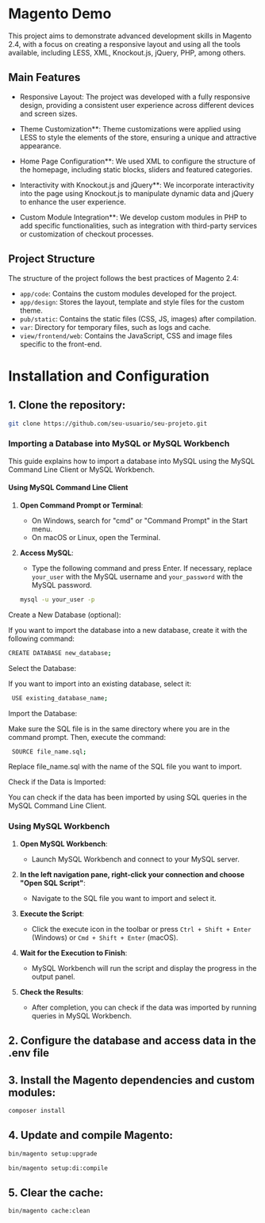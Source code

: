 # Magento Demo

This project aims to demonstrate advanced development skills in Magento 2.4, with a focus on creating a responsive layout and using all the tools available, including LESS, XML, Knockout.js, jQuery, PHP, among others.

## Main Features

- Responsive Layout: The project was developed with a fully responsive design, providing a consistent user experience across different devices and screen sizes.

- Theme Customization**: Theme customizations were applied using LESS to style the elements of the store, ensuring a unique and attractive appearance.

- Home Page Configuration**: We used XML to configure the structure of the homepage, including static blocks, sliders and featured categories.

- Interactivity with Knockout.js and jQuery**: We incorporate interactivity into the page using Knockout.js to manipulate dynamic data and jQuery to enhance the user experience.

- Custom Module Integration**: We develop custom modules in PHP to add specific functionalities, such as integration with third-party services or customization of checkout processes.

## Project Structure

The structure of the project follows the best practices of Magento 2.4:

- `app/code`: Contains the custom modules developed for the project.
- `app/design`: Stores the layout, template and style files for the custom theme.
- `pub/static`: Contains the static files (CSS, JS, images) after compilation.
- `var`: Directory for temporary files, such as logs and cache.
- `view/frontend/web`: Contains the JavaScript, CSS and image files specific to the front-end.

# Installation and Configuration

## 1. Clone the repository:

```bash
git clone https://github.com/seu-usuario/seu-projeto.git
```
### Importing a Database into MySQL or MySQL Workbench

This guide explains how to import a database into MySQL using the MySQL Command Line Client or MySQL Workbench.

#### Using MySQL Command Line Client

1. **Open Command Prompt or Terminal**:

   - On Windows, search for "cmd" or "Command Prompt" in the Start menu.
   - On macOS or Linux, open the Terminal.

2. **Access MySQL**:

   - Type the following command and press Enter. If necessary, replace `your_user` with the MySQL username and `your_password` with the MySQL password.

   ```bash
   mysql -u your_user -p
   ```
Create a New Database (optional):

If you want to import the database into a new database, create it with the following command:
   ```bash
  CREATE DATABASE new_database;
   ```
Select the Database:

If you want to import into an existing database, select it:
   ```bash
    USE existing_database_name;
   ```
Import the Database:

Make sure the SQL file is in the same directory where you are in the command prompt. Then, execute the command:
   ```bash
    SOURCE file_name.sql;
   ```
Replace file_name.sql with the name of the SQL file you want to import.

Check if the Data is Imported:

You can check if the data has been imported by using SQL queries in the MySQL Command Line Client.


### Using MySQL Workbench

1. **Open MySQL Workbench**:

   - Launch MySQL Workbench and connect to your MySQL server.

2. **In the left navigation pane, right-click your connection and choose "Open SQL Script"**:

   - Navigate to the SQL file you want to import and select it.

3. **Execute the Script**:

   - Click the execute icon in the toolbar or press `Ctrl + Shift + Enter` (Windows) or `Cmd + Shift + Enter` (macOS).

4. **Wait for the Execution to Finish**:

   - MySQL Workbench will run the script and display the progress in the output panel.

5. **Check the Results**:

   - After completion, you can check if the data was imported by running queries in MySQL Workbench.


## 2. Configure the database and access data in the .env file

## 3. Install the Magento dependencies and custom modules:

```bash
composer install
```

## 4. Update and compile Magento:
   
 ```bash
bin/magento setup:upgrade
```  

 ```bash
bin/magento setup:di:compile
```  
## 5. Clear the cache:
   
 ```bash
bin/magento cache:clean
```
